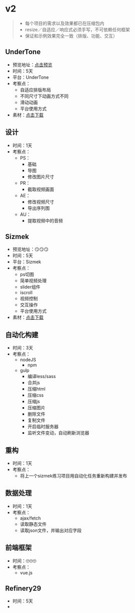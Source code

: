 # v2

> * 每个项目的需求以及效果都已在压缩包内
> * resize／自适应／响应式必须手写，不可依赖任何框架
> * 保证和示例效果完全一致（排版、功能、交互）

## UnderTone

* 预览地址：[点击预览](http://192.168.1.47/ut_test/mobile.html)
* 时间：5天
* 平台：UnderTone
* 考察点：
  * 自适应排版布局
  * 不同尺寸下动画方式不同
  * 滑动动画
  * 平台使用方式
* 素材：[点击下载](https://github.com/fpg-wx/training/raw/master/assets/ut.zip)

## 设计

* 时间：1天
* 考察点：
  * PS：
    * 基础
    * 导图
    * 修改图片尺寸
  * PR：
    * 截取视频画面
  * AE：
    * 修改视频尺寸
    * 导出序列图
  * AU：
    * 提取视频中的音频

## Sizmek

* 预览地址：😏😏😏
* 时间：5天
* 平台：Sizmek
* 考察点：
  * ps切图
  * 简单视频处理
  * slider组件
  * iscroll
  * 视频控制
  * 交互操作
  * 平台使用方式
* 素材：[点击下载](https://github.com/fpg-wx/training/raw/master/assets/sizmek.zip)

## 自动化构建

* 时间：3天
* 考察点：
  * nodeJS
    * npm
  * gulp
    * 编译less/sass
    * 合并js
    * 压缩html
    * 压缩css
    * 压缩js
    * 压缩图片
    * 删除文件
    * 复制文件
    * 开启临时服务器
    * 监听文件变动，自动刷新浏览器

## 重构

* 时间：1天
* 考察点：
  * 将上一个sizmek练习项目用自动化任务重新构建并发布

## 数据处理

* 时间：1天
* 考察点：
  * ajax/fetch
  * 读取静态文件
  * 读取json文件，并输出对应字段

## 前端框架

* 时间：🙄🙄🙄
* 考察点：
  * vue.js

## Refinery29

* 时间：5天
* ​



